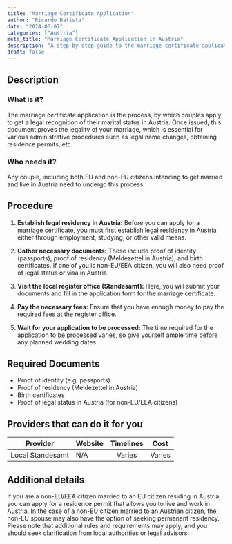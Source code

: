 ```yaml
---
title: "Marriage Certificate Application"
author: "Ricardo Batista"
date: "2024-06-07"
categories: ["Austria"]
meta_title: "Marriage Certificate Application in Austria"
description: "A step-by-step guide to the marriage certificate application process in Austria for both EU and non-EU citizens."
draft: false
---
```


## Description
### What is it?

The marriage certificate application is the process, by which couples apply to get a legal recognition of their marital status in Austria. Once issued, this document proves the legality of your marriage, which is essential for various administrative procedures such as legal name changes, obtaining residence permits, etc.

### Who needs it?

Any couple, including both EU and non-EU citizens intending to get married and live in Austria need to undergo this process.

## Procedure

1. **Establish legal residency in Austria:** Before you can apply for a marriage certificate, you must first establish legal residency in Austria either through employment, studying, or other valid means.

2. **Gather necessary documents:** These include proof of identity (passports), proof of residency (Meldezettel in Austria), and birth certificates. If one of you is non-EU/EEA citizen, you will also need proof of legal status or visa in Austria.

3. **Visit the local register office (Standesamt):** Here, you will submit your documents and fill in the application form for the marriage certificate.

4. **Pay the necessary fees:** Ensure that you have enough money to pay the required fees at the register office.

5. **Wait for your application to be processed:** The time required for the application to be processed varies, so give yourself ample time before any planned wedding dates.

## Required Documents

- Proof of identity (e.g. passports)
- Proof of residency (Meldezettel in Austria)
- Birth certificates
- Proof of legal status in Austria (for non-EU/EEA citizens)

## Providers that can do it for you

| Provider        |     Website     |     Timelines    |       Cost      |
| --------------- | --------------- |  :-------------: | :-------------: |
| Local Standesamt |   N/A          |   Varies         |   Varies        |

## Additional details

If you are a non-EU/EEA citizen married to an EU citizen residing in Austria, you can apply for a residence permit that allows you to live and work in Austria. In the case of a non-EU citizen married to an Austrian citizen, the non-EU spouse may also have the option of seeking permanent residency. Please note that additional rules and requirements may apply, and you should seek clarification from local authorities or legal advisors.